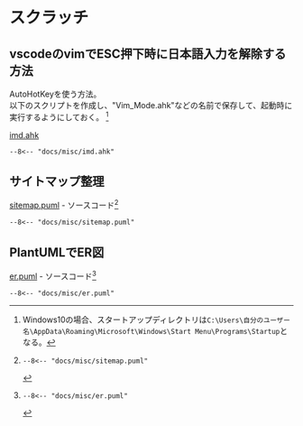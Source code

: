 
# スクラッチ

## vscodeのvimでESC押下時に日本語入力を解除する方法

AutoHotKeyを使う方法。  
以下のスクリプトを作成し、"Vim_Mode.ahk"などの名前で保存して、起動時に実行するようにしておく。 [^ahk]

[imd.ahk](imd.ahk)

```autohotkey
--8<-- "docs/misc/imd.ahk"
```

[^ahk]: Windows10の場合、スタートアップディレクトリは`C:\Users\自分のユーザー名\AppData\Roaming\Microsoft\Windows\Start Menu\Programs\Startup`となる。

## サイトマップ整理

[sitemap.puml](sitemap.puml) - ソースコード[^sitemap_puml]

```plantuml
--8<-- "docs/misc/sitemap.puml"
```

[^sitemap_puml]:
    ```text
    --8<-- "docs/misc/sitemap.puml"
    ```

## PlantUMLでER図

[er.puml](er.puml) - ソースコード[^er_puml]

```plantuml
--8<-- "docs/misc/er.puml"
```

[^er_puml]:
    ```text
    --8<-- "docs/misc/er.puml"
    ```